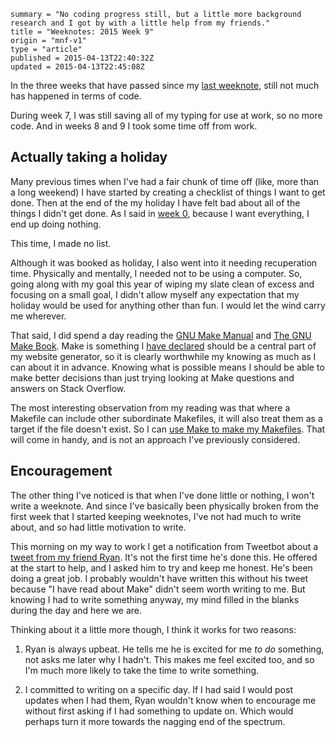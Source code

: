 ```
summary = "No coding progress still, but a little more background research and I got by with a little help from my friends."
title = "Weeknotes: 2015 Week 9"
origin = "mnf-v1"
type = "article"
published = 2015-04-13T22:40:32Z
updated = 2015-04-13T22:45:08Z
```

In the three weeks that have passed since my [last weeknote][w6], still not much has happened in terms of code.

During week 7, I was still saving all of my typing for use at work, so no more code. And in weeks 8 and 9 I took some time off from work.

## Actually taking a holiday

Many previous times when I've had a fair chunk of time off (like, more than a long weekend) I have started by creating a checklist of things I want to get done. Then at the end of the my holiday I have felt bad about all of the things I didn't get done. As I said in [week 0][w0], because I want everything, I end up doing nothing.

This time, I made no list.

Although it was booked as holiday, I also went into it needing recuperation time. Physically and mentally, I needed not to be using a computer. So, going along with my goal this year of wiping my slate clean of excess and focusing on a small goal, I didn't allow myself any expectation that my holiday would be used for anything other than fun. I would let the wind carry me wherever.

That said, I did spend a day reading the [GNU Make Manual][gmm] and [The GNU Make Book][gmb]. Make is something I [have declared][declared] should be a central part of my website generator, so it is clearly worthwhile my knowing as much as I can about it in advance. Knowing what is possible means I should be able to make better decisions than just trying looking at Make questions and answers on Stack Overflow.

The most interesting observation from my reading was that where a Makefile can include other subordinate Makefiles, it will also treat them as a target if the file doesn't exist. So I can [use Make to make my Makefiles][yodawg]. That will come in handy, and is not an approach I've previously considered.

## Encouragement

The other thing I've noticed is that when I've done little or nothing, I won't write a weeknote. And since I've basically been physically broken from the first week that I started keeping weeknotes, I've not had much to write about, and so had little motivation to write.

This morning on my way to work I get a notification from Tweetbot about a [tweet from my friend Ryan][ryan]. It's not the first time he's done this. He offered at the start to help, and I asked him to try and keep me honest. He's been doing a great job. I probably wouldn't have written this without his tweet because "I have read about Make" didn't seem worth writing to me. But knowing I had to write something anyway, my mind filled in the blanks during the day and here we are.

Thinking about it a little more though, I think it works for two reasons:

1.  Ryan is always upbeat. He tells me he is excited for me *to do* something, not asks me later why I hadn't. This makes me feel excited too, and so I'm much more likely to take the time to write something.

2. I committed to writing on a specific day. If I had said I would post updates when I had them, Ryan wouldn't know when to encourage me without first asking if I had something to update on. Which would perhaps turn it more towards the nagging end of the spectrum.




[w0]:/weeknotes/2015-week-zero
[w6]:/weeknotes/2015-week-six
[gmm]:https://www.gnu.org/software/make/manual/
[gmb]:http://www.nostarch.com/gnumake
[declared]:https://github.com/norm/flourish/tree/4ec93e7961c231b44ad2a241a7ec8d6c9a319911
[yodawg]:https://imgflip.com/i/k4lg4
[ryan]:https://twitter.com/rnalexander/status/587519884977909760